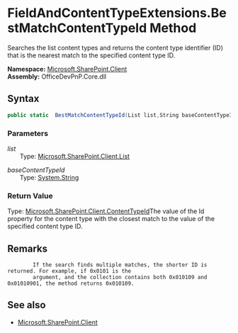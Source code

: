 # FieldAndContentTypeExtensions.BestMatchContentTypeId Method  
Searches the list content types and returns the content type identifier (ID) that is the 
            nearest match to the specified content type ID.  

**Namespace:** [Microsoft.SharePoint.Client](Microsoft.SharePoint.Client.md)  
**Assembly:** OfficeDevPnP.Core.dll  
## Syntax
```C#
public static  BestMatchContentTypeId(List list,String baseContentTypeId)
```
### Parameters
*list*  
&emsp;&emsp;Type: [Microsoft.SharePoint.Client.List](Microsoft.SharePoint.Client.List.md) 
&emsp;&emsp;  
  
*baseContentTypeId*  
&emsp;&emsp;Type: [System.String](System.String.md) 
&emsp;&emsp;  
  
### Return Value
Type: [Microsoft.SharePoint.Client.ContentTypeId](Microsoft.SharePoint.Client.ContentTypeId.md  
)The value of the Id property for the content type with the closest match to the value 
            of the specified content type ID. 

## Remarks 

            If the search finds multiple matches, the shorter ID is returned. For example, if 0x0101 is the 
            argument, and the collection contains both 0x010109 and 0x01010901, the method returns 0x010109.
            
## See also
- [Microsoft.SharePoint.Client](Microsoft.SharePoint.Client.md)
